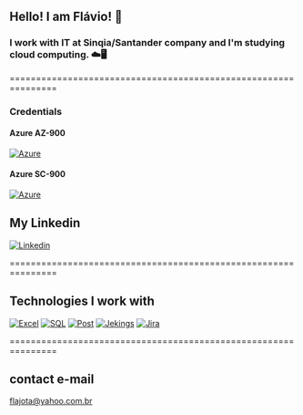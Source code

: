 
## Hello! I am Flávio! 👋

### I work with IT at Sinqia/Santander company and I'm studying cloud computing. ☁️🖥️

===============================================================

### Credentials

#### Azure AZ-900

[![Azure](	https://img.shields.io/badge/Microsoft_Azure-0089D6?style=for-the-badge&logo=microsoft-azure&logoColor=white)](https://www.credly.com/badges/aa81d96d-0174-438e-93f3-335b9dad3142/public_url)

#### Azure SC-900

[![Azure](	https://img.shields.io/badge/Microsoft_Azure-0089D6?style=for-the-badge&logo=microsoft-azure&logoColor=white)](https://www.credly.com/badges/94fd646b-94e7-491f-9537-d4fffcddcd0c/public_url)

## My Linkedin

[![Linkedin](	https://img.shields.io/badge/LinkedIn-0077B5?style=for-the-badge&logo=linkedin&logoColor=white)](www.linkedin.com/in/flávio-josé-gomes-da-silva-477a9143)


===============================================================

## Technologies I work with

[![Excel](	https://img.shields.io/badge/Microsoft_Excel-217346?style=for-the-badge&logo=microsoft-excel&logoColor=white)]() [![SQL](	https://img.shields.io/badge/Microsoft_SQL_Server-CC2927?style=for-the-badge&logo=microsoft-sql-server&logoColor=white)]() [![Post](	https://img.shields.io/badge/PostgreSQL-316192?style=for-the-badge&logo=postgresql&logoColor=white)]() [![Jekings](		https://img.shields.io/badge/Jenkins-D24939?style=for-the-badge&logo=Jenkins&logoColor=white)]() [![Jira](		https://img.shields.io/badge/Jira-0052CC?style=for-the-badge&logo=Jira&logoColor=white)]()

===============================================================

## contact e-mail

flajota@yahoo.com.br
